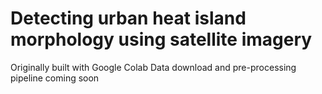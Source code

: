 # Detecting urban heat island morphology using satellite imagery

Originally built with Google Colab
Data download and pre-processing pipeline coming soon